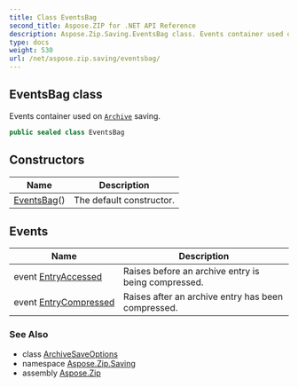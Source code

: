 ```yaml
---
title: Class EventsBag
second_title: Aspose.ZIP for .NET API Reference
description: Aspose.Zip.Saving.EventsBag class. Events container used on Archive saving
type: docs
weight: 530
url: /net/aspose.zip.saving/eventsbag/
---
```

## EventsBag class

Events container used on [`Archive`](../../aspose.zip/archive/) saving.

```csharp
public sealed class EventsBag
```

## Constructors

| Name | Description |
| --- | --- |
| [EventsBag](eventsbag/)() | The default constructor. |

## Events

| Name | Description |
| --- | --- |
| event [EntryAccessed](../../aspose.zip.saving/eventsbag/entryaccessed/) | Raises before an archive entry is being compressed. |
| event [EntryCompressed](../../aspose.zip.saving/eventsbag/entrycompressed/) | Raises after an archive entry has been compressed. |

### See Also

* class [ArchiveSaveOptions](../archivesaveoptions/)
* namespace [Aspose.Zip.Saving](../../aspose.zip.saving/)
* assembly [Aspose.Zip](../../)


